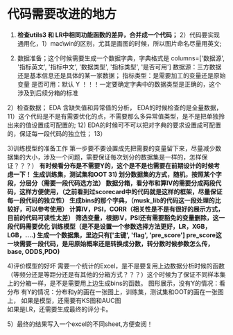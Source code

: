 # 代码需要改进的地方


1) **检查utils3 和 LR中相同功能函数的差异，合并成一个代码；**
2）代码要实现通用化，1）mac\win的区别，尤其是画图的时候，所以图片命名尽量用英文;



1) 数据准备；这个时候需要生成一个数据字典，字典格式是
columns=['数据源', '指标英文', '指标中文', '数据类型', '指标类型', '是否可用']
数据源：三方数据还是基本信息还是具体的某一家数据；
指标类型：是需要加工的变量还是原始变量
是否可用：默认 Y
！！！一定要确定字典中的数据类型是正确的，这个涉及到后续分箱的标准

2）检查数据；
EDA 含缺失值和异常值的分析，
EDA的时候检查的是全量数据，11）这个代码是不是有需要优化的点，不需要那么多异常值类型，是不是把单独拎出来的值设置成可配置的;
                       12) EDA的时候可不可以把对字典的要求设置成可配置的，保证每一段代码的独立性；
                       13）


3)训练模型的准备工作
 第一步要不要设置成先把需要的变量留下来，尽量减少数据集的大小，涉及一个问题，需要保证每次划分的数据集是一样的，怎样保证？？？）
  **有时候看分布是不需要Y的，这个是不是也需要在前期设计的时候考虑一下！
  生成训练集，测试集和OOT 31) 划分数据集的方式，随机，按照某个字段，分层分（需要一段代码选方法）
  数据分箱，看分布和算IV的需要分成两段代码，这样方便使用，（之前看到过scorecard中的代码就是这样的框架，尽量保证每一段代码的独立性）
  生成bins的那个字典，（musk_lib的代码这一段处理的比较好，可以参考使用）
  计算IV，PSI，CORR（相关性是不是有很好的展示方式，目前的代码可读性太差）
  筛选变量，根据IV，PSI还有需要豁免的变量删除，这一段代码需要优化
  训练模型（是不是设置一个参数选择方法更好，LR，XGB，LGB，....)
  生成一个数据集，里边只有['主键', 'flag', 'pre_score']  pre_score这一块需要一段代码，是用原始概率还是转换成分数，转分数时候参数怎么传，base, ODDS,PDO)**
  
4)评价模型的好坏
   需要一个统计的Excel，是不是要复用上边数据分析时候的函数（等频分还是等距分还是有其他的分箱方式？？？）这个时候为了保证不同样本集上的分箱一样，是不是需要用上边生成bins的函数。
   图形展示，没有Y的情况：看分布
           有Y的情况：分布和y的画在一张图上，训练集，测试集和OOT的画在一张图上，
		   如果是模型，还需要有KS图和AUC图  
		   如果是LR，还需要生成最终的评分卡。

5）最终的结果写入一个excel的不同sheet,方便查阅！



